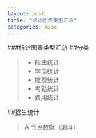 ```yaml
---
layout: post
title: "统计图表类型汇总"
categories: misc
---
```


###统计图表类型汇总
##分类
> * 招生统计
> * 学员统计
> * 缴费统计
> * 考勤统计
> * 费用统计

##招生统计
> A 节点数据（漏斗）
